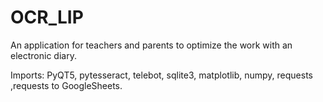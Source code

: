 # OCR_LIP
An application for teachers and parents to optimize the work with an electronic diary.

Imports:
PyQT5, pytesseract, telebot, sqlite3, matplotlib, numpy, requests ,requests to GoogleSheets.
